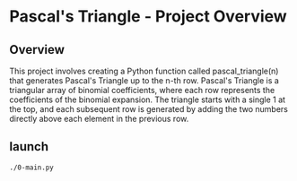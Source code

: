 # Pascal's Triangle - Project Overview


## Overview
This project involves creating a Python function called pascal_triangle(n) that generates Pascal's Triangle up to the n-th row. Pascal's Triangle is a triangular array of binomial coefficients, where each row represents the coefficients of the binomial expansion. The triangle starts with a single 1 at the top, and each subsequent row is generated by adding the two numbers directly above each element in the previous row.

## launch
`./0-main.py`